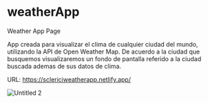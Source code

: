 
# weatherApp
Weather App Page

App creada para visualizar el clima de cualquier ciudad del mundo, utilizando la API de Open Weather Map.
De acuerdo a la ciudad que busquemos visualizaremos un fondo de pantalla referido a la ciudad buscada ademas de sus datos de clima.

URL: https://sclericiweatherapp.netlify.app/

![Untitled 2](https://user-images.githubusercontent.com/68576069/118689189-1d2bd780-b7dd-11eb-9f95-2ae98fba87eb.jpg)
